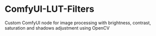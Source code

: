# ComfyUI-LUT-Filters

Custom ComfyUI node for image processing with brightness, contrast, saturation and shadows adjustment using OpenCV
